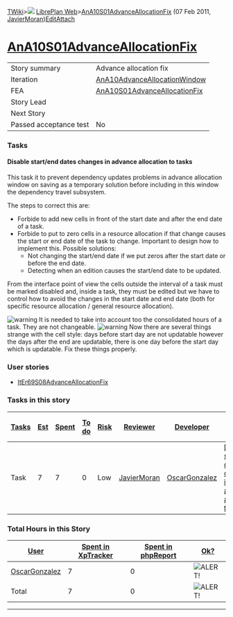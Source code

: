 [TWiki](/twiki/Main/WebHome)&gt;![](/twiki/TWiki/TWikiDocGraphics/web-bg-small.gif) [LibrePlan Web](/twiki/LibrePlan/WebHome)&gt;[AnA10S01AdvanceAllocationFix](http://wiki.libreplan-enterprise.com/twiki/LibrePlan/AnA10S01AdvanceAllocationFix "Topic revision: 2 (07 Feb 2011 - 11:24:39)") (07 Feb 2011, [JavierMoran](/twiki/Main/JavierMoran))[Edit](http://wiki.libreplan-enterprise.com/twiki/bin/edit/LibrePlan/AnA10S01AdvanceAllocationFix?t=1520337851 "Edit this topic text")[Attach](/twiki/bin/attach/LibrePlan/AnA10S01AdvanceAllocationFix "Attach an image or document to this topic")

 [AnA10S01AdvanceAllocationFix](/twiki/LibrePlan/AnA10S01AdvanceAllocationFix)
======================================================================================================================================



|                        |                                                                                        |
|------------------------|----------------------------------------------------------------------------------------|
| Story summary          | Advance allocation fix                                                                 |
| Iteration              | [AnA10AdvanceAllocationWindow](/twiki/LibrePlan/AnA10AdvanceAllocationWindow) |
| FEA                    | [AnA10S01AdvanceAllocationFix](/twiki/LibrePlan/AnA10S01AdvanceAllocationFix) |
| Story Lead             |                                                                                        |
| Next Story             |                                                                                        |
| Passed acceptance test | No                                                                                     |

###  Tasks

####  Disable start/end dates changes in advance allocation to tasks

This task it to prevent dependency updates problems in advance allocation window on saving as a temporary solution before including in this window the dependency travel subsystem.

The steps to correct this are:

-   Forbide to add new cells in front of the start date and after the end date of a task.
-   Forbide to put to zero cells in a resource allocation if that change causes the start or end date of the task to change. Important to design how to implement this. Possible solutions:
    -   Not changing the start/end date if we put zeros after the start date or before the end date.
    -   Detecting when an edition causes the start/end date to be updated.

From the interface point of view the cells outside the interval of a task must be marked disabled and, inside a task, they must be edited but we have to control how to avoid the changes in the start date and end date (both for specific resource allocation / general resource allocation).

![warning](/twiki/TWiki/TWikiDocGraphics/warning.gif) It is needed to take into account too the consolidated hours of a task. They are not changeable. ![warning](/twiki/TWiki/TWikiDocGraphics/warning.gif) Now there are several things strange with the cell style: days before start day are not updatable however the days after the end are updatable, there is one day before the start day which is updatable. Fix these things properly.

###  User stories

-   [ItEr69S08AdvanceAllocationFix](/twiki/LibrePlan/ItEr69S08AdvanceAllocationFix)

###  Tasks in this story



| [Tasks](http://wiki.libreplan-enterprise.com/twiki/LibrePlan/AnA10S01AdvanceAllocationFix?sortcol=0;table=2;up=0#sorted_table "Sort by this column") | [Est](http://wiki.libreplan-enterprise.com/twiki/LibrePlan/AnA10S01AdvanceAllocationFix?sortcol=1;table=2;up=0#sorted_table "Sort by this column") | [Spent](http://wiki.libreplan-enterprise.com/twiki/LibrePlan/AnA10S01AdvanceAllocationFix?sortcol=2;table=2;up=0#sorted_table "Sort by this column") | [To do](http://wiki.libreplan-enterprise.com/twiki/LibrePlan/AnA10S01AdvanceAllocationFix?sortcol=3;table=2;up=0#sorted_table "Sort by this column") | [Risk](http://wiki.libreplan-enterprise.com/twiki/LibrePlan/AnA10S01AdvanceAllocationFix?sortcol=4;table=2;up=0#sorted_table "Sort by this column") | [Reviewer](http://wiki.libreplan-enterprise.com/twiki/LibrePlan/AnA10S01AdvanceAllocationFix?sortcol=5;table=2;up=0#sorted_table "Sort by this column") | [Developer](http://wiki.libreplan-enterprise.com/twiki/LibrePlan/AnA10S01AdvanceAllocationFix?sortcol=6;table=2;up=0#sorted_table "Sort by this column") | [Task Name](http://wiki.libreplan-enterprise.com/twiki/LibrePlan/AnA10S01AdvanceAllocationFix?sortcol=7;table=2;up=0#sorted_table "Sort by this column") | [Start Date](http://wiki.libreplan-enterprise.com/twiki/LibrePlan/AnA10S01AdvanceAllocationFix?sortcol=8;table=2;up=0#sorted_table "Sort by this column") | [Est End Date](http://wiki.libreplan-enterprise.com/twiki/LibrePlan/AnA10S01AdvanceAllocationFix?sortcol=9;table=2;up=0#sorted_table "Sort by this column") | [End Date](http://wiki.libreplan-enterprise.com/twiki/LibrePlan/AnA10S01AdvanceAllocationFix?sortcol=10;table=2;up=0#sorted_table "Sort by this column") |
|---------------------------------------------------------------------------------------------------------------------------------------------------------------|-------------------------------------------------------------------------------------------------------------------------------------------------------------|---------------------------------------------------------------------------------------------------------------------------------------------------------------|---------------------------------------------------------------------------------------------------------------------------------------------------------------|--------------------------------------------------------------------------------------------------------------------------------------------------------------|------------------------------------------------------------------------------------------------------------------------------------------------------------------|-------------------------------------------------------------------------------------------------------------------------------------------------------------------|-------------------------------------------------------------------------------------------------------------------------------------------------------------------|--------------------------------------------------------------------------------------------------------------------------------------------------------------------|----------------------------------------------------------------------------------------------------------------------------------------------------------------------|-------------------------------------------------------------------------------------------------------------------------------------------------------------------|
| Task                                                                                                                                                          | 7                                                                                                                                                           | 7                                                                                                                                                             | 0                                                                                                                                                             | Low                                                                                                                                                          | [JavierMoran](/twiki/Main/JavierMoran)                                                                                                                  | [OscarGonzalez](/twiki/Main/OscarGonzalez)                                                                                                               | [Disable start/end dates changes in advance allocation to tasks](/twiki/LibrePlan/AnA10S01AdvanceAllocationFix#TasK1)                                    |                                                                                                                                                                    |                                                                                                                                                                      |                                                                                                                                                                   |

###  Total Hours in this Story

| [User](http://wiki.libreplan-enterprise.com/twiki/LibrePlan/AnA10S01AdvanceAllocationFix?sortcol=0;table=3;up=0#sorted_table "Sort by this column") | [Spent in XpTracker](http://wiki.libreplan-enterprise.com/twiki/LibrePlan/AnA10S01AdvanceAllocationFix?sortcol=1;table=3;up=0#sorted_table "Sort by this column") | [Spent in phpReport](http://wiki.libreplan-enterprise.com/twiki/LibrePlan/AnA10S01AdvanceAllocationFix?sortcol=2;table=3;up=0#sorted_table "Sort by this column") | [Ok?](http://wiki.libreplan-enterprise.com/twiki/LibrePlan/AnA10S01AdvanceAllocationFix?sortcol=3;table=3;up=0#sorted_table "Sort by this column") |
|--------------------------------------------------------------------------------------------------------------------------------------------------------------|----------------------------------------------------------------------------------------------------------------------------------------------------------------------------|----------------------------------------------------------------------------------------------------------------------------------------------------------------------------|-------------------------------------------------------------------------------------------------------------------------------------------------------------|
| [OscarGonzalez](/twiki/Main/OscarGonzalez)                                                                                                          | 7                                                                                                                                                                          | 0                                                                                                                                                                          | ![ALERT!](/twiki/TWiki/TWikiDocGraphics/warning.gif "ALERT!")                                                                                           |
| Total                                                                                                                                                        | 7                                                                                                                                                                          | 0                                                                                                                                                                          | ![ALERT!](/twiki/TWiki/TWikiDocGraphics/warning.gif "ALERT!")                                                                                           |

------------------------------------------------------------------------
